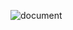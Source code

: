 ![document](https://github.com/drshahizan/software-engineering/assets/129138344/f7bf122b-7d6a-413c-b24c-0788ae0f1885)
